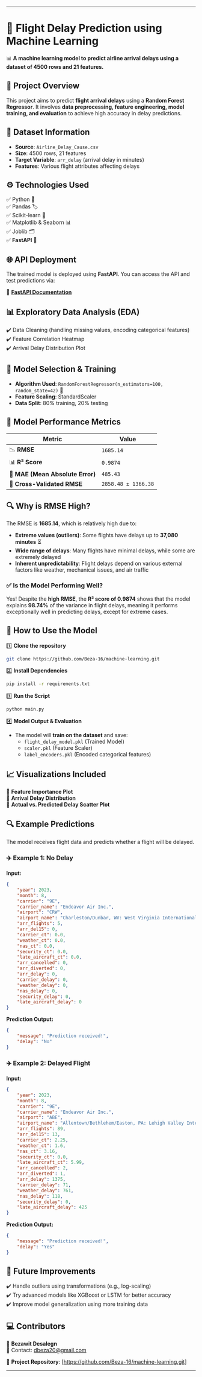 

---

# 📌 **Flight Delay Prediction using Machine Learning**  

📊 **A machine learning model to predict airline arrival delays using a dataset of 4500 rows and 21 features.**  

## 📝 **Project Overview**  
This project aims to predict **flight arrival delays** using a **Random Forest Regressor**. It involves **data preprocessing, feature engineering, model training, and evaluation** to achieve high accuracy in delay predictions.  

## 📂 **Dataset Information**  
- **Source**: `Airline_Delay_Cause.csv`  
- **Size**: 4500 rows, 21 features  
- **Target Variable**: `arr_delay` (arrival delay in minutes)  
- **Features**: Various flight attributes affecting delays  

## ⚙️ **Technologies Used**  
✅ Python 🐍  
✅ Pandas 🏷️  
✅ Scikit-learn 🤖  
✅ Matplotlib & Seaborn 📊  
✅ Joblib 🗂️  
✅ **FastAPI** 🚀  

## 🌐 **API Deployment**  
The trained model is deployed using **FastAPI**. You can access the API and test predictions via:  

🔗 **[FastAPI Documentation](https://machine-learning-4-usey.onrender.com/docs)**  

## 📊 **Exploratory Data Analysis (EDA)**  
✔️ Data Cleaning (handling missing values, encoding categorical features)  
✔️ Feature Correlation Heatmap  
✔️ Arrival Delay Distribution Plot  

## 🚀 **Model Selection & Training**  
- **Algorithm Used**: `RandomForestRegressor(n_estimators=100, random_state=42)` 🌲  
- **Feature Scaling**: StandardScaler  
- **Data Split**: 80% training, 20% testing  

## 🎯 **Model Performance Metrics**  
| Metric  | Value  |  
|---------|--------|  
| 📉 **RMSE** | `1685.14` |  
| 📊 **R² Score** | `0.9874` |  
| 📏 **MAE (Mean Absolute Error)** | `485.43` |  
| 🔄 **Cross-Validated RMSE** | `2858.48 ± 1366.38` |  

## 🔍 **Why is RMSE High?**  
The RMSE is **1685.14**, which is relatively high due to:  
- **Extreme values (outliers)**: Some flights have delays up to **37,080 minutes** ⏳  
- **Wide range of delays**: Many flights have minimal delays, while some are extremely delayed  
- **Inherent unpredictability**: Flight delays depend on various external factors like weather, mechanical issues, and air traffic  

### ✅ **Is the Model Performing Well?**  
Yes! Despite the **high RMSE**, the **R² score of 0.9874** shows that the model explains **98.74%** of the variance in flight delays, meaning it performs exceptionally well in predicting delays, except for extreme cases.  

## 📌 **How to Use the Model**  
1️⃣ **Clone the repository**  
```bash
git clone https://github.com/Beza-16/machine-learning.git  

```  
2️⃣ **Install Dependencies**  
```bash
pip install -r requirements.txt  
```  
3️⃣ **Run the Script**  
```bash
python main.py  
```  
4️⃣ **Model Output & Evaluation**  
- The model will **train on the dataset** and save:  
  - `flight_delay_model.pkl` (Trained Model)  
  - `scaler.pkl` (Feature Scaler)  
  - `label_encoders.pkl` (Encoded categorical features)  

## 📈 **Visualizations Included**  
📌 **Feature Importance Plot**  
📌 **Arrival Delay Distribution**  
📌 **Actual vs. Predicted Delay Scatter Plot**  

## 🔍 **Example Predictions**  
The model receives flight data and predicts whether a flight will be delayed.  

### ✈️ **Example 1: No Delay**  
**Input:**  
```json
{
    "year": 2023,
    "month": 8,
    "carrier": "9E",
    "carrier_name": "Endeavor Air Inc.",
    "airport": "CRW",
    "airport_name": "Charleston/Dunbar, WV: West Virginia International Yeager",
    "arr_flights": 5,
    "arr_del15": 0,
    "carrier_ct": 0.0,
    "weather_ct": 0.0,
    "nas_ct": 0.0,
    "security_ct": 0.0,
    "late_aircraft_ct": 0.0,
    "arr_cancelled": 0,
    "arr_diverted": 0,
    "arr_delay": 0,
    "carrier_delay": 0,
    "weather_delay": 0,
    "nas_delay": 0,
    "security_delay": 0,
    "late_aircraft_delay": 0
}
```
**Prediction Output:**  
```json
{
    "message": "Prediction received!",
    "delay": "No"
}
```

### ✈️ **Example 2: Delayed Flight**  
**Input:**  
```json
{
    "year": 2023,
    "month": 8,
    "carrier": "9E",
    "carrier_name": "Endeavor Air Inc.",
    "airport": "ABE",
    "airport_name": "Allentown/Bethlehem/Easton, PA: Lehigh Valley International",
    "arr_flights": 89,
    "arr_del15": 13,
    "carrier_ct": 2.25,
    "weather_ct": 1.6,
    "nas_ct": 3.16,
    "security_ct": 0.0,
    "late_aircraft_ct": 5.99,
    "arr_cancelled": 2,
    "arr_diverted": 1,
    "arr_delay": 1375,
    "carrier_delay": 71,
    "weather_delay": 761,
    "nas_delay": 118,
    "security_delay": 0,
    "late_aircraft_delay": 425
}
```
**Prediction Output:**  
```json
{
    "message": "Prediction received!",
    "delay": "Yes"
}
```

## 🔮 **Future Improvements**  
✔️ Handle outliers using transformations (e.g., log-scaling)  
✔️ Try advanced models like XGBoost or LSTM for better accuracy  
✔️ Improve model generalization using more training data  

## 💻 **Contributors**  
👤 **Bezawit Desalegn**  
📩 Contact: dbeza20@gmail.com  

🚀 **Project Repository**: [https://github.com/Beza-16/machine-learning.git]  

---


